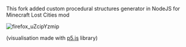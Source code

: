 This fork added custom procedural structures generator in NodeJS for Minecraft Lost Cities mod

![firefox_uZcipYzmip](https://github.com/user-attachments/assets/1469b13a-42a7-488d-a118-098d7849c2ba)

(visualisation made with [p5.js](https://p5js.org/) library)
